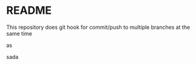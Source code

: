 # README

This repository does git hook for commit/push to multiple branches at the same time


as

sada
